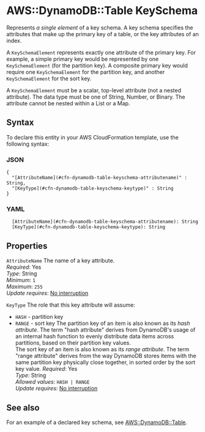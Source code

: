 # AWS::DynamoDB::Table KeySchema<a name="aws-properties-dynamodb-table-keyschema"></a>

Represents _a single element_ of a key schema\. A key schema specifies the attributes that make up the primary key of a table, or the key attributes of an index\.

A `KeySchemaElement` represents exactly one attribute of the primary key\. For example, a simple primary key would be represented by one `KeySchemaElement` \(for the partition key\)\. A composite primary key would require one `KeySchemaElement` for the partition key, and another `KeySchemaElement` for the sort key\.

A `KeySchemaElement` must be a scalar, top\-level attribute \(not a nested attribute\)\. The data type must be one of String, Number, or Binary\. The attribute cannot be nested within a List or a Map\.

## Syntax<a name="aws-properties-dynamodb-table-keyschema-syntax"></a>

To declare this entity in your AWS CloudFormation template, use the following syntax:

### JSON<a name="aws-properties-dynamodb-table-keyschema-syntax.json"></a>

```
{
  "[AttributeName](#cfn-dynamodb-table-keyschema-attributename)" : String,
  "[KeyType](#cfn-dynamodb-table-keyschema-keytype)" : String
}
```

### YAML<a name="aws-properties-dynamodb-table-keyschema-syntax.yaml"></a>

```
  [AttributeName](#cfn-dynamodb-table-keyschema-attributename): String
  [KeyType](#cfn-dynamodb-table-keyschema-keytype): String
```

## Properties<a name="aws-properties-dynamodb-table-keyschema-properties"></a>

`AttributeName` <a name="cfn-dynamodb-table-keyschema-attributename"></a>
The name of a key attribute\.  
_Required_: Yes  
_Type_: String  
_Minimum_: `1`  
_Maximum_: `255`  
_Update requires_: [No interruption](https://docs.aws.amazon.com/AWSCloudFormation/latest/UserGuide/using-cfn-updating-stacks-update-behaviors.html#update-no-interrupt)

`KeyType` <a name="cfn-dynamodb-table-keyschema-keytype"></a>
The role that this key attribute will assume:

- `HASH` \- partition key
- `RANGE` \- sort key
  The partition key of an item is also known as its _hash attribute_\. The term "hash attribute" derives from DynamoDB's usage of an internal hash function to evenly distribute data items across partitions, based on their partition key values\.  
  The sort key of an item is also known as its _range attribute_\. The term "range attribute" derives from the way DynamoDB stores items with the same partition key physically close together, in sorted order by the sort key value\.
  _Required_: Yes  
  _Type_: String  
  _Allowed values_: `HASH | RANGE`  
  _Update requires_: [No interruption](https://docs.aws.amazon.com/AWSCloudFormation/latest/UserGuide/using-cfn-updating-stacks-update-behaviors.html#update-no-interrupt)

## See also<a name="aws-properties-dynamodb-table-keyschema--seealso"></a>

For an example of a declared key schema, see [AWS::DynamoDB::Table](https://docs.aws.amazon.com/AWSCloudFormation/latest/UserGuide/aws-resource-dynamodb-table.html)\.
